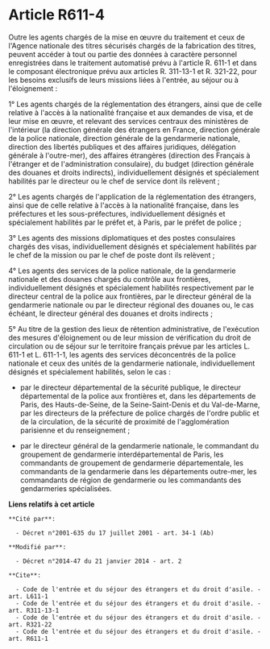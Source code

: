 # Article R611-4

Outre les agents chargés de la mise en œuvre du traitement et ceux de l'Agence nationale des titres sécurisés chargés de la
fabrication des titres, peuvent accéder à tout ou partie des données à caractère personnel enregistrées dans le traitement
automatisé prévu à l'article R. 611-1 et dans le composant électronique prévu aux articles R. 311-13-1 et R. 321-22, pour les
besoins exclusifs de leurs missions liées à l'entrée, au séjour ou à l'éloignement : 

1° Les agents chargés de la réglementation des étrangers, ainsi que de celle relative à l'accès à la nationalité française et
aux demandes de visa, et de leur mise en œuvre, et relevant des services centraux des ministères de l'intérieur (la direction
générale des étrangers en France, direction générale de la police nationale, direction générale de la gendarmerie nationale,
direction des libertés publiques et des affaires juridiques, délégation générale à l'outre-mer), des affaires étrangères
(direction des Français à l'étranger et de l'administration consulaire), du budget (direction générale des douanes et droits
indirects), individuellement désignés et spécialement habilités par le directeur ou le chef de service dont ils relèvent ; 

2° Les agents chargés de l'application de la réglementation des étrangers, ainsi que de celle relative à l'accès à la
nationalité française, dans les préfectures et les sous-préfectures, individuellement désignés et spécialement habilités par
le préfet et, à Paris, par le préfet de police ; 

3° Les agents des missions diplomatiques et des postes consulaires chargés des visas, individuellement désignés et
spécialement habilités par le chef de la mission ou par le chef de poste dont ils relèvent ; 

4° Les agents des services de la police nationale, de la gendarmerie nationale et des douanes chargés du contrôle aux
frontières, individuellement désignés et spécialement habilités respectivement par le directeur central de la police aux
frontières, par le directeur général de la gendarmerie nationale ou par le directeur régional des douanes ou, le cas échéant,
le directeur général des douanes et droits indirects ; 

5° Au titre de la gestion des lieux de rétention administrative, de l'exécution des mesures d'éloignement ou de leur mission
de vérification du droit de circulation ou de séjour sur le territoire français prévue par les articles L. 611-1 et L.
611-1-1, les agents des services déconcentrés de la police nationale et ceux des unités de la gendarmerie nationale,
individuellement désignés et spécialement habilités, selon le cas :

- par le directeur départemental de la sécurité publique, le directeur départemental de la police aux frontières et, dans les
départements de Paris, des Hauts-de-Seine, de la Seine-Saint-Denis et du Val-de-Marne, par les directeurs de la préfecture de
police chargés de l'ordre public et de la circulation, de la sécurité de proximité de l'agglomération parisienne et du
renseignement ;

- par le directeur général de la gendarmerie nationale, le commandant du groupement de gendarmerie interdépartemental de
Paris, les commandants de groupement de gendarmerie départementale, les commandants de la gendarmerie dans les départements
outre-mer, les commandants de région de gendarmerie ou les commandants des gendarmeries spécialisées.

**Liens relatifs à cet article**

	**Cité par**:

	  - Décret n°2001-635 du 17 juillet 2001 - art. 34-1 (Ab)

	**Modifié par**:

	  - Décret n°2014-47 du 21 janvier 2014 - art. 2

	**Cite**:

	  - Code de l'entrée et du séjour des étrangers et du droit d'asile. - art. L611-1
	  - Code de l'entrée et du séjour des étrangers et du droit d'asile. - art. R311-13-1
	  - Code de l'entrée et du séjour des étrangers et du droit d'asile. - art. R321-22
	  - Code de l'entrée et du séjour des étrangers et du droit d'asile. - art. R611-1
